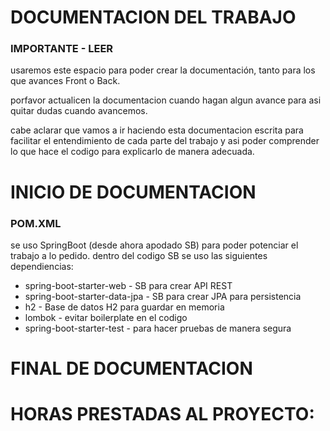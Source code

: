 # DOCUMENTACION DEL TRABAJO
### IMPORTANTE - LEER

usaremos este espacio para poder crear la documentación, tanto para los que avances Front o Back.

porfavor actualicen la documentacion cuando hagan algun avance para asi quitar dudas cuando avancemos.

cabe aclarar que vamos a ir haciendo esta documentacion escrita para facilitar el entendimiento de cada parte del trabajo y asi
poder comprender lo que hace el codigo para explicarlo de manera adecuada.

# INICIO DE DOCUMENTACION
### POM.XML
se uso SpringBoot (desde ahora apodado SB) para poder potenciar el trabajo a lo pedido.
dentro del codigo SB se uso las siguientes dependiencias:
- spring-boot-starter-web - SB para crear API REST
- spring-boot-starter-data-jpa - SB para crear JPA para persistencia
- h2 - Base de datos H2 para guardar en memoria
- lombok - evitar boilerplate en el codigo
- spring-boot-starter-test - para hacer pruebas de manera segura
# FINAL DE DOCUMENTACION

# HORAS PRESTADAS AL PROYECTO: 





